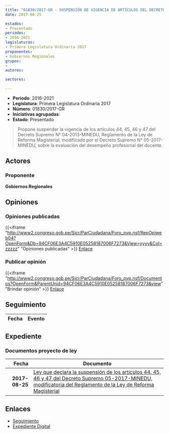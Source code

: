 ```yaml
---
title: "01830/2017-GR - SUSPENSIÓN DE VIGENCIA DE ARTÍCULOS DEL DECRETO SUPREMO 05-2017-MINEDU, MODIFICATORIA DEL REGLAMENTO DE LA LEY DE REFORMA MAGISTERIAL"
date: 2017-08-25

estados:
- Presentado
periodos:
- 2016-2021
legislaturas:
- Primera Legislatura Ordinaria 2017
proponentes:
- Gobiernos Regionales
grupos:
- 
autores:

sectores:

---
```

- **Periodo**: 2016-2021
- **Legislatura**: Primera Legislatura Ordinaria 2017
- **Número**: 01830/2017-GR
- **Iniciativas agrupadas**: 
- **Estado**: Presentado

> Propone suspender la vigencia de los artículos 44, 45, 46 y 47 del Decreto Supremo N° 04-2013-MINEDU, Reglamento de la Ley de Reforma Magisterial, modificado por el Decreto Supremo N° 05-2017-MINEDU, sobre la evaluación del desempeño profesional del docente.


## Actores

### Proponente

**Gobiernos Regionales**

## Opiniones

### Opiniones publicadas

{{<iframe "http://www2.congreso.gob.pe/Sicr/ParCiudadana/Foro_pvp.nsf/RepOpiweb04?OpenForm&Db=94CF06E3A4C5910E05258187006F7273&View=yyyy&Col=zzzzz" "Opiniones publicadas" >}}
[Enlace](http://www2.congreso.gob.pe/Sicr/ParCiudadana/Foro_pvp.nsf/RepOpiweb04?OpenForm&Db=94CF06E3A4C5910E05258187006F7273&View=yyyy&Col=zzzzz)

### Publicar opinión

{{<iframe "http://www2.congreso.gob.pe/Sicr/ParCiudadana/Foro_pvp.nsf/Documentos?OpenForm&ParentUnid=94CF06E3A4C5910E05258187006F7273&view" "Brindar opinión" >}}
[Enlace](http://www2.congreso.gob.pe/Sicr/ParCiudadana/Foro_pvp.nsf/Documentos?OpenForm&ParentUnid=94CF06E3A4C5910E05258187006F7273&view)


## Seguimiento

| Fecha | Evento |
|------:|--------|


## Expediente

### Documentos proyecto de ley

| Fecha | Documento |
|------:|-----------|
| **2017-08-25** | [Ley que declara la suspensión de los artículos 44, 45, 46 y 47 del Decreto Supremo 05-2017-MINEDU, modificatoria del Reglamento de la Ley de Reforma Magisterial](http://www.leyes.congreso.gob.pe/Documentos/2016_2021/Proyectos_de_Ley_y_de_Resoluciones_Legislativas/PL0183020170825.PDF) |

## Enlaces

- [Seguimiento](http://www2.congreso.gob.pe/Sicr/TraDocEstProc/CLProLey2016.nsf/f7fff46988ca05b1052578e100829cc7/1f23f1cb81970eb205258187006e98c0?OpenDocument)
- [Expediente Digital](http://www2.congreso.gob.pe/Sicr/TraDocEstProc/Expvirt_2011.nsf/visbusqptramdoc1621/01830?opendocument)

